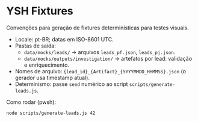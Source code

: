 # YSH Fixtures

Convenções para geração de fixtures determinísticas para testes visuais.

- Locale: pt-BR; datas em ISO-8601 UTC.
- Pastas de saída:
  - `data/mocks/leads/` -> arquivos `leads_pf.json`, `leads_pj.json`.
  - `data/mocks/outputs/investigation/` -> artefatos por lead: validação e enriquecimento.
- Nomes de arquivo: `{lead_id}_{Artifact}_{YYYYMMDD_HHMMSS}.json` (o gerador usa timestamp atual).
- Determinismo: passe `seed` numérico ao script `scripts/generate-leads.js`.

Como rodar (pwsh):

```pwsh
node scripts/generate-leads.js 42
```
